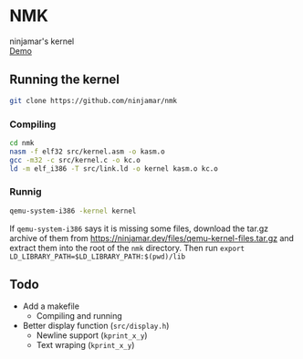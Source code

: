 # NMK
ninjamar's kernel <br>
[Demo](https://replit.com/@ninjamar/gh-nmk)
## Running the kernel

```bash
git clone https://github.com/ninjamar/nmk
```
### Compiling

```bash
cd nmk
nasm -f elf32 src/kernel.asm -o kasm.o
gcc -m32 -c src/kernel.c -o kc.o
ld -m elf_i386 -T src/link.ld -o kernel kasm.o kc.o
```
### Runnig

```bash
qemu-system-i386 -kernel kernel
```
If `qemu-system-i386` says it is missing some files, download the tar.gz archive of them from https://ninjamar.dev/files/qemu-kernel-files.tar.gz and extract them into the root of the `nmk` directory. Then run `export LD_LIBRARY_PATH=$LD_LIBRARY_PATH:$(pwd)/lib
`
## Todo 
- Add a makefile 
  - Compiling and running
- Better display function (`src/display.h`)
  - Newline support (`kprint_x_y`)
  - Text wraping (`kprint_x_y`)
